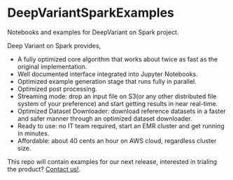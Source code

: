 # DeepVariantSparkExamples
Notebooks and examples for DeepVariant on Spark project.

Deep Variant on Spark provides,
* A fully optimized core algorithm that works about twice as fast as the original implementation.
* Well documented interface integrated into Jupyter Notebooks.
* Optimized example generation stage that runs fully in parallel.
* Optimized post processing.
* Streaming mode: drop an input file on S3(or any other distributed file system of your preference) and start getting results in near real-time.
* Optimized Dataset Downloader: download reference datasets in a faster and safer manner through an optimized dataset downloader.
* Ready to use: no IT team required, start an EMR cluster and get running in minutes.
* Affordable: about 40 cents an hour on AWS cloud, regardless cluster size.

This repo will contain examples for our next release, interested in trialing the product? [Contact us!](https://sites.google.com/view/orangenomics-site/contact).
